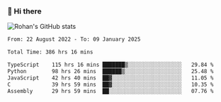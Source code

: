 ### 👋 Hi there 

<!--
**rohznmdev/rohznmdev** is a ✨ _special_ ✨ repository because its `README.md` (this file) appears on your GitHub profile.

Here are some ideas to get you started:

- 🔭 I’m currently working on ...
- 🌱 I’m currently learning Ruby and Ruby on Rails
- 👯 I’m looking to collaborate on ...
- 🤔 I’m looking for help with ...
- 💬 Ask me about ...
- 📫 How to reach me: ...
- 😄 Pronouns: ...
- ⚡ Fun fact: ...
-->
![Rohan's GitHub stats](https://github-readme-stats.vercel.app/api?username=rohznmdev&theme=dark&show_icons=true)

<!--START_SECTION:waka-->

```txt
From: 22 August 2022 - To: 09 January 2025

Total Time: 386 hrs 16 mins

TypeScript    115 hrs 16 mins ███████▒░░░░░░░░░░░░░░░░░   29.84 %
Python        98 hrs 26 mins  ██████▒░░░░░░░░░░░░░░░░░░   25.48 %
JavaScript    42 hrs 40 mins  ██▓░░░░░░░░░░░░░░░░░░░░░░   11.05 %
C             39 hrs 59 mins  ██▓░░░░░░░░░░░░░░░░░░░░░░   10.35 %
Assembly      29 hrs 59 mins  ██░░░░░░░░░░░░░░░░░░░░░░░   07.76 %
```

<!--END_SECTION:waka-->
